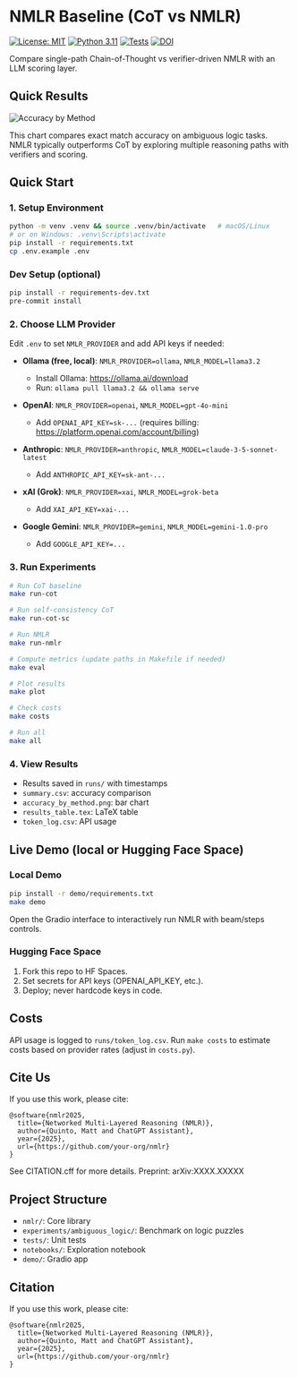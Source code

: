 # NMLR Baseline (CoT vs NMLR)

[![License: MIT](https://img.shields.io/badge/License-MIT-yellow.svg)](https://opensource.org/licenses/MIT)
[![Python 3.11](https://img.shields.io/badge/python-3.11-blue.svg)](https://www.python.org/)
[![Tests](https://github.com/mfifth/nmlr/workflows/CI/badge.svg)](https://github.com/mfifth/nmlr/actions)
[![DOI](https://zenodo.org/badge/DOI/10.5281/zenodo.XXXXXXX.svg)](https://zenodo.org/badge/latestdoi/XXXXXXX)

Compare single-path Chain-of-Thought vs verifier-driven NMLR with an LLM scoring layer.

## Quick Results

![Accuracy by Method](runs/accuracy_by_method.png)

This chart compares exact match accuracy on ambiguous logic tasks. NMLR typically outperforms CoT by exploring multiple reasoning paths with verifiers and scoring.

## Quick Start

### 1. Setup Environment
```bash
python -m venv .venv && source .venv/bin/activate   # macOS/Linux
# or on Windows: .venv\Scripts\activate
pip install -r requirements.txt
cp .env.example .env
```

### Dev Setup (optional)
```bash
pip install -r requirements-dev.txt
pre-commit install
```

### 2. Choose LLM Provider
Edit `.env` to set `NMLR_PROVIDER` and add API keys if needed:

- **Ollama (free, local)**: `NMLR_PROVIDER=ollama`, `NMLR_MODEL=llama3.2`
  - Install Ollama: https://ollama.ai/download
  - Run: `ollama pull llama3.2 && ollama serve`

- **OpenAI**: `NMLR_PROVIDER=openai`, `NMLR_MODEL=gpt-4o-mini`
  - Add `OPENAI_API_KEY=sk-...` (requires billing: https://platform.openai.com/account/billing)

- **Anthropic**: `NMLR_PROVIDER=anthropic`, `NMLR_MODEL=claude-3-5-sonnet-latest`
  - Add `ANTHROPIC_API_KEY=sk-ant-...`

- **xAI (Grok)**: `NMLR_PROVIDER=xai`, `NMLR_MODEL=grok-beta`
  - Add `XAI_API_KEY=xai-...`

- **Google Gemini**: `NMLR_PROVIDER=gemini`, `NMLR_MODEL=gemini-1.0-pro`
  - Add `GOOGLE_API_KEY=...`

### 3. Run Experiments
```bash
# Run CoT baseline
make run-cot

# Run self-consistency CoT
make run-cot-sc

# Run NMLR
make run-nmlr

# Compute metrics (update paths in Makefile if needed)
make eval

# Plot results
make plot

# Check costs
make costs

# Run all
make all
```

### 4. View Results
- Results saved in `runs/` with timestamps
- `summary.csv`: accuracy comparison
- `accuracy_by_method.png`: bar chart
- `results_table.tex`: LaTeX table
- `token_log.csv`: API usage

## Live Demo (local or Hugging Face Space)

### Local Demo
```bash
pip install -r demo/requirements.txt
make demo
```
Open the Gradio interface to interactively run NMLR with beam/steps controls.

### Hugging Face Space
1. Fork this repo to HF Spaces.
2. Set secrets for API keys (OPENAI_API_KEY, etc.).
3. Deploy; never hardcode keys in code.

## Costs

API usage is logged to `runs/token_log.csv`. Run `make costs` to estimate costs based on provider rates (adjust in `costs.py`).

## Cite Us

If you use this work, please cite:
```
@software{nmlr2025,
  title={Networked Multi-Layered Reasoning (NMLR)},
  author={Quinto, Matt and ChatGPT Assistant},
  year={2025},
  url={https://github.com/your-org/nmlr}
}
```
See CITATION.cff for more details. Preprint: arXiv:XXXX.XXXXX

## Project Structure
- `nmlr/`: Core library
- `experiments/ambiguous_logic/`: Benchmark on logic puzzles
- `tests/`: Unit tests
- `notebooks/`: Exploration notebook
- `demo/`: Gradio app

## Citation
If you use this work, please cite:
```
@software{nmlr2025,
  title={Networked Multi-Layered Reasoning (NMLR)},
  author={Quinto, Matt and ChatGPT Assistant},
  year={2025},
  url={https://github.com/your-org/nmlr}
}
```
